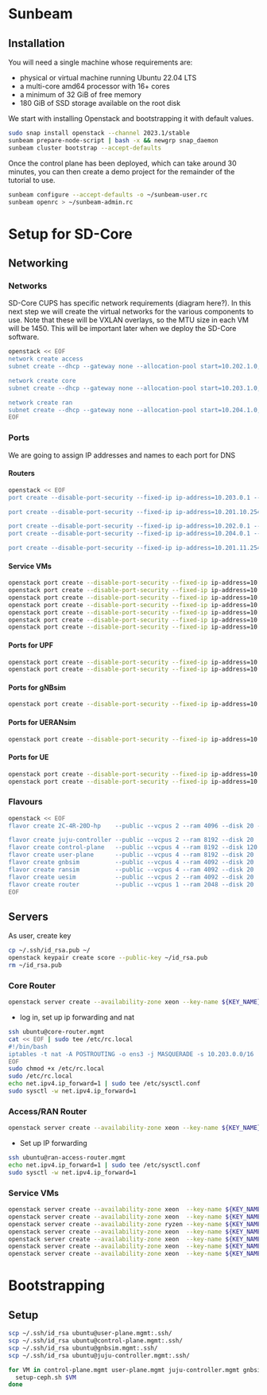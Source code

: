 # Sunbeam

## Installation

You will need a single machine whose requirements are:

- physical or virtual machine running Ubuntu 22.04 LTS
- a multi-core amd64 processor with 16+ cores
- a minimum of 32 GiB of free memory
- 180 GiB of SSD storage available on the root disk

We start with installing Openstack and bootstrapping it with default values.

```bash
sudo snap install openstack --channel 2023.1/stable
sunbeam prepare-node-script | bash -x && newgrp snap_daemon
sunbeam cluster bootstrap --accept-defaults
```

Once the control plane has been deployed, which can take around 30 minutes, you can then create a demo project for the remainder of the tutorial to use.

```bash
sunbeam configure --accept-defaults -o ~/sunbeam-user.rc
sunbeam openrc > ~/sunbeam-admin.rc
```

# Setup for SD-Core

## Networking

### Networks

SD-Core CUPS has specific network requirements (diagram here?).  In this next step we will create the virtual networks for the various components to use.  Note that these will be VXLAN overlays, so the MTU size in each VM will be 1450. This will be important later when we deploy the SD-Core software.

```bash
openstack << EOF
network create access
subnet create --dhcp --gateway none --allocation-pool start=10.202.1.0,end=10.202.1.254 --subnet-range 10.202.0.0/16 --network access subnet.10.202.0.0 --host-route destination=10.204.0.0/16,gateway=10.202.0.1

network create core
subnet create --dhcp --gateway none --allocation-pool start=10.203.1.0,end=10.203.1.254 --subnet-range 10.203.0.0/16 --network core subnet.10.203.0.0

network create ran
subnet create --dhcp --gateway none --allocation-pool start=10.204.1.0,end=10.204.1.254 --subnet-range 10.204.0.0/16 --network ran subnet.10.204.0.0 --host-route destination=10.202.0.0/16,gateway=10.204.0.1
EOF
```

### Ports

We are going to assign IP addresses and names to each port for DNS


#### Routers
```bash
openstack << EOF
port create --disable-port-security --fixed-ip ip-address=10.203.0.1 --enable --project demo --network core router.core

port create --disable-port-security --fixed-ip ip-address=10.201.10.254 --enable --project demo --network demo-network core-router.management

port create --disable-port-security --fixed-ip ip-address=10.202.0.1 --enable --project demo --network access router.access
port create --disable-port-security --fixed-ip ip-address=10.204.0.1 --enable --project demo --network ran router.ran

port create --disable-port-security --fixed-ip ip-address=10.201.11.254 --enable --project demo --network management ran-access-router.management
```

#### Service VMs

```bash
openstack port create --disable-port-security --fixed-ip ip-address=10.201.0.10 --enable --project demo --network management juju-controller.mgmt&
openstack port create --disable-port-security --fixed-ip ip-address=10.201.0.11 --enable --project demo --network management control-plane.mgmt&
openstack port create --disable-port-security --fixed-ip ip-address=10.201.0.12 --enable --project demo --network management user-plane.mgmt&
openstack port create --disable-port-security --fixed-ip ip-address=10.201.0.13 --enable --project demo --network management gnbsim.mgmt&
openstack port create --disable-port-security --fixed-ip ip-address=10.201.0.14 --enable --project demo --network management ueransim.mgmt&
openstack port create --disable-port-security --fixed-ip ip-address=10.201.2.1 --enable --project demo --network management ue-1.mgmt&
openstack port create --disable-port-security --fixed-ip ip-address=10.201.2.2 --enable --project demo --network management ue-2.mgmt
```

#### Ports for UPF

```bash
openstack port create --disable-port-security --fixed-ip ip-address=10.202.0.2 --enable --project demo --network access user-plane.access&
openstack port create --disable-port-security --fixed-ip ip-address=10.203.0.2 --enable --project demo --network core user-plane.core
```

#### Ports for gNBsim

```bash
openstack port create --disable-port-security --fixed-ip ip-address=10.204.0.2 --enable --project demo --network ran gnbsim.ran
```

#### Ports for UERANsim

```bash
openstack port create --disable-port-security --fixed-ip ip-address=10.204.0.3 --enable --project demo --network ran ueransim.ran
```

#### Ports for UE
```bash
openstack port create --disable-port-security --fixed-ip ip-address=10.204.0.101 --enable --project demo --network ran ue-1.ran
openstack port create --disable-port-security --fixed-ip ip-address=10.204.0.102 --enable --project demo --network ran ue-2.ran
```

### Flavours

```bash
openstack << EOF
flavor create 2C-4R-20D-hp    --public --vcpus 2 --ram 4096 --disk 20 --property hw:mem_page_size=1GB

flavor create juju-controller --public --vcpus 2 --ram 8192 --disk 20
flavor create control-plane   --public --vcpus 4 --ram 8192 --disk 120 
flavor create user-plane      --public --vcpus 4 --ram 8192 --disk 20
flavor create gnbsim          --public --vcpus 4 --ram 4092 --disk 20
flavor create ransim          --public --vcpus 4 --ram 4092 --disk 20
flavor create uesim           --public --vcpus 2 --ram 4092 --disk 20
flavor create router          --public --vcpus 1 --ram 2048 --disk 20
EOF
```

## Servers

As user, create key
```bash
cp ~/.ssh/id_rsa.pub ~/
openstack keypair create score --public-key ~/id_rsa.pub
rm ~/id_rsa.pub
```

### Core Router
```bash
openstack server create --availability-zone xeon --key-name ${KEY_NAME} --flavor router --image ubuntu --nic port-id=core-router.management --nic port-id=router.core core-router
```
- log in, set up ip forwarding and nat
```bash
ssh ubuntu@core-router.mgmt
cat << EOF | sudo tee /etc/rc.local
#!/bin/bash
iptables -t nat -A POSTROUTING -o ens3 -j MASQUERADE -s 10.203.0.0/16
EOF
sudo chmod +x /etc/rc.local
sudo /etc/rc.local
echo net.ipv4.ip_forward=1 | sudo tee /etc/sysctl.conf
sudo sysctl -w net.ipv4.ip_forward=1
```

### Access/RAN Router

```bash
openstack server create --availability-zone xeon --key-name ${KEY_NAME} --flavor router --image ubuntu --nic port-id=ran-access-router.management --nic port-id=router.access --nic port-id=router.ran ran-access-router
```
- Set up IP forwarding
```bash
ssh ubuntu@ran-access-router.mgmt
echo net.ipv4.ip_forward=1 | sudo tee /etc/sysctl.conf
sudo sysctl -w net.ipv4.ip_forward=1
```

### Service VMs

```bash
openstack server create --availability-zone xeon  --key-name ${KEY_NAME} --flavor juju-controller --image ubuntu --nic port-id=juju-controller.mgmt juju-controller&
openstack server create --availability-zone xeon  --key-name ${KEY_NAME} --flavor control-plane --image ubuntu --nic port-id=control-plane.mgmt control-plane&
openstack server create --availability-zone ryzen --key-name ${KEY_NAME} --flavor user-plane --image ubuntu --nic port-id=user-plane.mgmt --nic port-id=user-plane.access --nic port-id=user-plane.core user-plane&
openstack server create --availability-zone xeon  --key-name ${KEY_NAME} --flavor gnbsim --image ubuntu --nic port-id=gnbsim.mgmt --nic port-id=gnbsim.ran gnbsim&
openstack server create --availability-zone xeon  --key-name ${KEY_NAME} --flavor ransim --image ubuntu --nic port-id=ueransim.mgmt --nic port-id=ueransim.ran ransim&
openstack server create --availability-zone xeon  --key-name ${KEY_NAME} --flavor uesim --image ubuntu --nic port-id=ue-1.mgmt --nic port-id=ue-1.ran ue-1&
openstack server create --availability-zone xeon  --key-name ${KEY_NAME} --flavor uesim --image ubuntu --nic port-id=ue-2.mgmt --nic port-id=ue-2.ran ue-2
```

# Bootstrapping

## Setup
```bash
scp ~/.ssh/id_rsa ubuntu@user-plane.mgmt:.ssh/
scp ~/.ssh/id_rsa ubuntu@control-plane.mgmt:.ssh/
scp ~/.ssh/id_rsa ubuntu@gnbsim.mgmt:.ssh/
scp ~/.ssh/id_rsa ubuntu@juju-controller.mgmt:.ssh/

for VM in control-plane.mgmt user-plane.mgmt juju-controller.mgmt gnbsim.mgmt ; do
  setup-ceph.sh $VM
done
```


